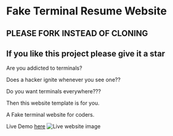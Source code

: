 # Fake Terminal Resume Website

## PLEASE FORK INSTEAD OF CLONING

## If you like this project please give it a star

Are you addicted to terminals?

Does a hacker ignite whenever you see one??

Do you want terminals everywhere???

Then this website template is for you.

A Fake terminal website for coders.

Live Demo [here](https://rimijoker.github.io/Fake_Terminal_Resume_Website/)
![Live website image](Screenshot.png)
